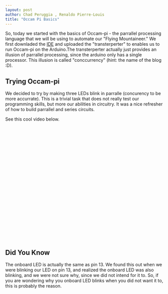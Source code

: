```yaml
---
layout: post
author: Chad Peruggia , Renaldo Pierre-Louis
title: "Occam Pi Basics"
---
```


So, today we started with the basics of Occam-pi - the parrallel processing language that we will be using to automate our "Flying Mountaineer." We first downladed the [IDE](http://download.transterpreter.org/files/dev/win/zip/Transterpreter-win-dev-20110201.1855.zip) and uploaded the "transterperter" to enables us to run Occam-pi on the Arduino.The transterperter actually just provides an illusion of parrallel processing, since the arduino only has a single processor. This illusion is called "conccurrency" (hint: the name of the blog :D).

## Trying Occam-pi

We decided to try by making three LEDs blink in parralle (concurency to be more accurrate). This is a trivial task that does not really test our programming skills, but more our abilities in circuitry. It was a nice refresher of how to build parrallel and series circuits. 

See this cool video below.

<p align="center"><object width="480" height="360"><param name="movie" value="http://www.youtube.com/v/b7pGnOaTddc?version=3&amp;hl=en_US"></param><param name="allowFullScreen" value="true"></param><param name="allowscriptaccess" value="always"></param><embed src="http://www.youtube.com/v/b7pGnOaTddc?version=3&amp;hl=en_US" type="application/x-shockwave-flash" width="480" height="360" allowscriptaccess="always" allowfullscreen="true"></embed></object></p>

 ## Did You Know

 The onboard LED is actually the same as pin 13. We found this out when we were blinking our LED on pin 13, and realized the onboard LED was also blinking, and we were not sure why, since we did not intend for it to. So, if you are wondering why you onboard LED blinks when you did not want it to, this is probably the reason. 